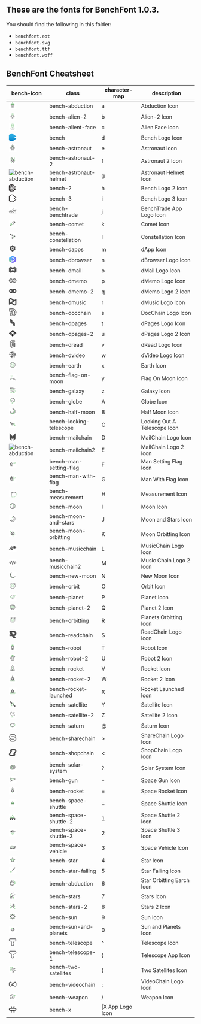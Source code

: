 ## These are the fonts for BenchFont 1.0.3.

You should find the following in this folder:

- `benchfont.eot`
- `benchfont.svg`
- `benchfont.ttf`
- `benchfont.woff`


## BenchFont Cheatsheet

| bench-icon | class | character-map | description |
|------------|-------|---------------|-------------|
|<img src="../../../icons/abduction.svg" width="20" height="20" alt="bench-abduction"/>|bench-abduction|a|Abduction Icon|
|<img src="../../../icons/alien-2.svg" width="20" height="20" alt="bench-abduction"/>|bench-alien-2|b|Alien-2 Icon|
|<img src="../../../icons/alien-face.svg" width="20" height="20" alt="bench-abduction"/>|bench-alient-face|c|Alien Face Icon|
|<img src="../../../icons/bench-2.svg" width="20" height="20" alt="bench"/>|bench|d|Bench Logo Icon|
|<img src="../../../icons/astronaut.svg" width="20" height="20" alt="bench-astronaut"/>|bench-astronaut|e|Astronaut Icon|
|<img src="../../../icons/astronaut-2.svg" width="20" height="20" alt="bench-abduction"/>|bench-astronaut-2|f|Astronaut 2 Icon|
|<img src="../../../icons/astronaut-helment.svg" width="20" height="20" alt="bench-abduction"/>|bench-astronaut-helmet|g|Astronaut Helmet Icon|
|<img src="../../../icons/bench-6.svg" width="20" height="20" alt="bench-2"/>|bench-2|h|Bench Logo 2 Icon|
|<img src="../../../icons/bench-7.svg" width="20" height="20" alt="bench-3"/>|bench-3|i|Bench Logo 3 Icon|
|<img src="../../../icons/benchtrade.svg" width="20" height="20" alt="bench-abduction"/>|bench-benchtrade|j|BenchTrade App Logo Icon|
|<img src="../../../icons/comet.svg" width="20" height="20" alt="bench-abduction"/>|bench-comet|k|Comet Icon|
|<img src="../../../icons/constellation.svg" width="20" height="20" alt="bench-abduction"/>|bench-constellation|l|Constellation Icon|
|<img src="../../../icons/dapps.svg" width="20" height="20" alt="bench-abduction"/>|bench-dapps|m|dApp Icon|
|<img src="../../../icons/dbrowser.svg" width="20" height="20" alt="bench-abduction"/>|bench-dbrowser|n|dBrowser Logo Icon|
|<img src="../../../icons/dmail.svg" width="20" height="20" alt="bench-abduction"/>|bench-dmail|o|dMail Logo Icon|
|<img src="../../../icons/dmemo.svg" width="20" height="20" alt="bench-abduction"/>|bench-dmemo|p|dMemo Logo Icon|
|<img src="../../../icons/dmemo-2.svg" width="20" height="20" alt="bench-abduction"/>|bench-dmemo-2|q|dMemo Logo 2 Icon|
|<img src="../../../icons/dmusic.svg" width="20" height="20" alt="bench-abduction"/>|bench-dmusic|r|dMusic Logo Icon|
|<img src="../../../icons/docchain.svg" width="20" height="20" alt="bench-abduction"/>|bench-docchain|s|DocChain Logo Icon|
|<img src="../../../icons/dpages.svg" width="20" height="20" alt="bench-abduction"/>|bench-dpages|t|dPages Logo Icon|
|<img src="../../../icons/dpages-2.svg" width="20" height="20" alt="bench-abduction"/>|bench-dpages-2|u|dPages Logo 2 Icon|
|<img src="../../../icons/dread.svg" width="20" height="20" alt="bench-abduction"/>|bench-dread|v|dRead Logo Icon|
|<img src="../../../icons/dvideo.svg" width="20" height="20" alt="bench-abduction"/>|bench-dvideo|w|dVideo Logo Icon|
|<img src="../../../icons/earth.svg" width="20" height="20" alt="bench-abduction"/>|bench-earth|x|Earth Icon|
|<img src="../../../icons/flag-on-moon.svg" width="20" height="20" alt="bench-abduction"/>|bench-flag-on-moon|y|Flag On Moon Icon|
|<img src="../../../icons/galaxy.svg" width="20" height="20" alt="bench-abduction"/>|bench-galaxy|z|Galaxy Icon|
|<img src="../../../icons/globe.svg" width="20" height="20" alt="bench-abduction"/>|bench-globe|A|Globe Icon|
|<img src="../../../icons/half-moon.svg" width="20" height="20" alt="bench-abduction"/>|bench-half-moon|B|Half Moon Icon|
|<img src="../../../icons/looking-telescope.svg" width="20" height="20" alt="bench-abduction"/>|bench-looking-telescope|C|Looking Out A Telescope Icon|
|<img src="../../../icons/mailchain.svg" width="20" height="20" alt="bench-abduction"/>|bench-mailchain|D|MailChain Logo Icon|
|<img src="../../../icons/mailchain-2.svg" width="20" height="20" alt="bench-abduction"/>|bench-mailchain2|E|MailChain Logo 2 Icon|
|<img src="../../../icons/man-setting-flag.svg" width="20" height="20" alt="bench-abduction"/>|bench-man-setting-flag|F|Man Setting Flag Icon|
|<img src="../../../icons/man-with-flag.svg" width="20" height="20" alt="bench-abduction"/>|bench-man-with-flag|G|Man With Flag Icon|
|<img src="../../../icons/measurement.svg" width="20" height="20" alt="bench-abduction"/>|bench-measurement|H|Measurement Icon|
|<img src="../../../icons/moon.svg" width="20" height="20" alt="bench-abduction"/>|bench-moon|I|Moon Icon|
|<img src="../../../icons/moon-and-stars.svg" width="20" height="20" alt="bench-abduction"/>|bench-moon-and-stars|J|Moon and Stars Icon|
|<img src="../../../icons/moon-orbitting.svg" width="20" height="20" alt="bench-abduction"/>|bench-moon-orbitting|K|Moon Orbitting Icon|
|<img src="../../../icons/musicchain.svg" width="20" height="20" alt="bench-abduction"/>|bench-musicchain|L|MusicChain Logo Icon|
|<img src="../../../icons/musicchain2.svg" width="20" height="20" alt="bench-abduction"/>|bench-musicchain2|M|Music Chain Logo 2 Icon|
|<img src="../../../icons/new-moon.svg" width="20" height="20" alt="bench-abduction"/>|bench-new-moon|N|New Moon Icon|
|<img src="../../../icons/orbit.svg" width="20" height="20" alt="bench-abduction"/>|bench-orbit|O|Orbit Icon|
|<img src="../../../icons/planet.svg" width="20" height="20" alt="bench-abduction"/>|bench-planet|P|Planet Icon|
|<img src="../../../icons/planet-2.svg" width="20" height="20" alt="bench-abduction"/>|bench-planet-2|Q|Planet 2 Icon|
|<img src="../../../icons/planets-orbitting.svg" width="20" height="20" alt="bench-abduction"/>|bench-orbitting|R|Planets Orbitting Icon|
|<img src="../../../icons/readchain.svg" width="20" height="20" alt="bench-abduction"/>|bench-readchain|S|ReadChain Logo Icon|
|<img src="../../../icons/robot.svg" width="20" height="20" alt="bench-abduction"/>|bench-robot|T|Robot Icon|
|<img src="../../../icons/robot-2.svg" width="20" height="20" alt="bench-abduction"/>|bench-robot-2|U|Robot 2 Icon|
|<img src="../../../icons/rocket.svg" width="20" height="20" alt="bench-abduction"/>|bench-rocket|V|Rocket Icon|
|<img src="../../../icons/rocket-2.svg" width="20" height="20" alt="bench-abduction"/>|bench-rocket-2|W|Rocket 2 Icon|
|<img src="../../../icons/rocket-launched.svg" width="20" height="20" alt="bench-abduction"/>|bench-rocket-launched|X|Rocket Launched Icon|
|<img src="../../../icons/satellite.svg" width="20" height="20" alt="bench-abduction"/>|bench-satellite|Y|Satellite Icon|
|<img src="../../../icons/satellite-2.svg" width="20" height="20" alt="bench-abduction"/>|bench-satellite-2|Z|Satellite 2 Icon|
|<img src="../../../icons/saturn.svg" width="20" height="20" alt="bench-abduction"/>|bench-saturn|@|Saturn Icon|
|<img src="../../../icons/sharechain.svg" width="20" height="20" alt="bench-abduction"/>|bench-sharechain|>|ShareChain Logo Icon|
|<img src="../../../icons/shopchain.svg" width="20" height="20" alt="bench-abduction"/>|bench-shopchain|<|ShopChain Logo Icon|
|<img src="../../../icons/solar-system.svg" width="20" height="20" alt="bench-abduction"/>|bench-solar-system|?|Solar System Icon|
|<img src="../../../icons/space-gun.svg" width="20" height="20" alt="bench-abduction"/>|bench-gun|-|Space Gun Icon|
|<img src="../../../icons/space-rocket.svg" width="20" height="20" alt="bench-abduction"/>|bench-rocket|=|Space Rocket Icon|
|<img src="../../../icons/space-shuttle.svg" width="20" height="20" alt="bench-abduction"/>|bench-space-shuttle|+|Space Shuttle Icon|
|<img src="../../../icons/space-shuttle-2.svg" width="20" height="20" alt="bench-abduction"/>|bench-space-shuttle-2|1|Space Shuttle 2 Icon|
|<img src="../../../icons/space-shuttle-3.svg" width="20" height="20" alt="bench-abduction"/>|bench-space-shuttle-3|2|Space Shuttle 3 Icon|
|<img src="../../../icons/space-vehicle.svg" width="20" height="20" alt="bench-abduction"/>|bench-space-vehicle|3|Space Vehicle Icon|
|<img src="../../../icons/star.svg" width="20" height="20" alt="bench-abduction"/>|bench-star|4|Star Icon|
|<img src="../../../icons/star-falling.svg" width="20" height="20" alt="bench-abduction"/>|bench-star-falling|5|Star Falling Icon|
|<img src="../../../icons/star-orbitting-earth.svg" width="20" height="20" alt="bench-star-orbitting-earth"/>|bench-abduction|6|Star Orbitting Earch Icon|
|<img src="../../../icons/stars.svg" width="20" height="20" alt="bench-abduction"/>|bench-stars|7|Stars Icon|
|<img src="../../../icons/stars-2.svg" width="20" height="20" alt="bench-abduction"/>|bench-stars-2|8|Stars 2 Icon|
|<img src="../../../icons/sun.svg" width="20" height="20" alt="bench-abduction"/>|bench-sun|9|Sun Icon|
|<img src="../../../icons/sun-and-planets.svg" width="20" height="20" alt="bench-abduction"/>|bench-sun-and-planets|0|Sun and Planets Icon|
|<img src="../../../icons/telescope.svg" width="20" height="20" alt="bench-abduction"/>|bench-telescope|^|Telescope Icon|
|<img src="../../../icons/telescope.svg" width="20" height="20" alt="bench-abduction"/>|bench-telescope-1|{|Telescope App Icon|
|<img src="../../../icons/two-satellites.svg" width="20" height="20" alt="bench-abduction"/>|bench-two-satellites|}|Two Satellites Icon|
|<img src="../../../icons/videochain.svg" width="20" height="20" alt="bench-abduction"/>|bench-videochain|:|VideoChain Logo Icon|
|<img src="../../../icons/weapon.svg" width="20" height="20" alt="bench-abduction"/>|bench-weapon|/|Weapon Icon|
|<img src="../../../icons/x.svg" width="20" height="20" alt="bench-abduction"/>|bench-x|\|X App Logo Icon|
